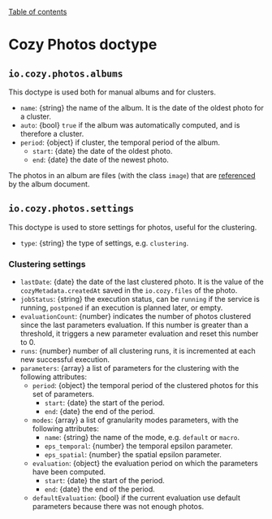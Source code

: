 [Table of contents](README.md#table-of-contents)

# Cozy Photos doctype

## `io.cozy.photos.albums`

This doctype is used both for manual albums and for clusters.

- `name`: {string} the name of the album. It is the date of the oldest photo for a cluster.
- `auto`: {bool} `true` if the album was automatically computed, and is therefore a cluster.
- `period`: {object} if cluster, the temporal period of the album.
  - `start`: {date} the date of the oldest photo.
  - `end`: {date} the date of the newest photo.

The photos in an album are files (with the class `image`) that are [referenced](https://cozy.github.io/cozy-stack/references-docs-in-vfs.html) by the album document.

## `io.cozy.photos.settings`

This doctype is used to store settings for photos, useful for the clustering.

- `type`: {string} the type of settings, e.g. `clustering`.

### Clustering settings

- `lastDate`: {date} the date of the last clustered photo. It is the value of the `cozyMetadata.createdAt` saved in the `io.cozy.files` of the photo.
- `jobStatus`: {string} the execution status, can be `running` if the service is running, `postponed` if an execution is planned later, or empty.
- `evaluationCount`: {number} indicates the number of photos clustered since the last parameters evaluation. If this number is greater than a threshold, it triggers a new parameter evaluation and reset this number to 0.
- `runs`: {number} number of all clustering runs, it is incremented at each new successful execution.
- `parameters`: {array} a list of parameters for the clustering with the following attributes:
  - `period`: {object} the temporal period of the clustered photos for this set of parameters.
    - `start`: {date} the start of the period.
    - `end`: {date} the end of the period.
  - `modes`: {array} a list of granularity modes parameters, with the following attributes:
    - `name`: {string} the name of the mode, e.g. `default` or `macro`.
    - `eps_temporal`: {number} the temporal epsilon parameter.
    - `eps_spatial`: {number} the spatial epsilon parameter.
  - `evaluation`: {object} the evaluation period on which the parameters have been computed.
    - `start`: {date} the start of the period.
    - `end`: {date} the end of the period.
  - `defaultEvaluation`: {bool} if the current evaluation use default parameters because there was not enough photos.
